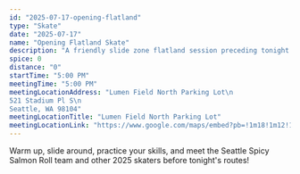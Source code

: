 ```yaml
---
id: "2025-07-17-opening-flatland"
type: "Skate"
date: "2025-07-17"
name: "Opening Flatland Skate"
description: "A friendly slide zone flatland session preceding tonight's routes"
spice: 0
distance: "0"
startTime: "5:00 PM"
meetingTime: "5:00 PM"
meetingLocationAddress: "Lumen Field North Parking Lot\n
521 Stadium Pl S\n
Seattle, WA 98104"
meetingLocationTitle: "Lumen Field North Parking Lot"
meetingLocationLink: "https://www.google.com/maps/embed?pb=!1m18!1m12!1m3!1d2690.46470621002!2d-122.33197679999998!3d47.597653!2m3!1f0!2f0!3f0!3m2!1i1024!2i768!4f13.1!3m3!1m2!1s0x54906aa4a0304905%3A0xaa327a889254ebd1!2s521%20Stadium%20Pl%20S%2C%20Seattle%2C%20WA%2098104!5e0!3m2!1sen!2sus!4v1752209597195!5m2!1sen!2sus"
---
```


Warm up, slide around, practice your skills, and meet the Seattle Spicy Salmon Roll team and other 2025 skaters before tonight's routes!

